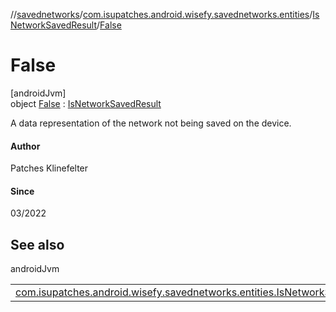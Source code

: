 //[savednetworks](../../../../index.md)/[com.isupatches.android.wisefy.savednetworks.entities](../../index.md)/[IsNetworkSavedResult](../index.md)/[False](index.md)

# False

[androidJvm]\
object [False](index.md) : [IsNetworkSavedResult](../index.md)

A data representation of the network not being saved on the device.

#### Author

Patches Klinefelter

#### Since

03/2022

## See also

androidJvm

| | |
|---|---|
| [com.isupatches.android.wisefy.savednetworks.entities.IsNetworkSavedResult](../index.md) |  |
